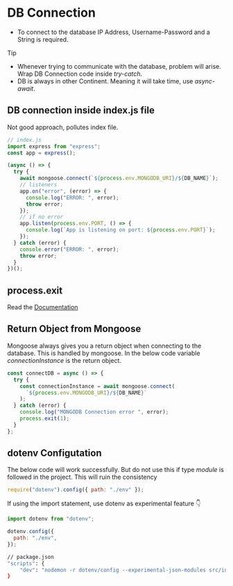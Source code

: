 # DB Connection

- To connect to the database IP Address, Username-Password and a String is required.

> [!TIP]
>
> - Whenever trying to communicate with the database, problem will arise. Wrap DB Connection code inside _try-catch_.
> - DB is always in other Continent. Meaning it will take time, use _async-await_.

## DB connection inside index.js file

Not good approach, pollutes index file.

```javascript
// index.js
import express from "express";
const app = express();

(async () => {
  try {
    await mongoose.connect(`${process.env.MONGODB_URI}/${DB_NAME}`);
    // listeners
    app.on("error", (error) => {
      console.log("ERROR: ", error);
      throw error;
    });
    // if no error
    app.listen(process.env.PORT, () => {
      console.log(`App is listening on port: ${process.env.PORT}`);
    });
  } catch (error) {
    console.error("ERROR: ", error);
    throw error;
  }
})();
```

## process.exit

Read the [Documentation](https://nodejs.org/api/process.html#event-exit)

## Return Object from Mongoose

Mongoose always gives you a return object when connecting to the database. This is handled by mongoose. In the below code variable _connectionInstance_ is the return object.

```javascript
const connectDB = async () => {
  try {
    const connectionInstance = await mongoose.connect(
      `${process.env.MONGODB_URI}/${DB_NAME}`
    );
  } catch (error) {
    console.log("MONGODB Connection error ", error);
    process.exit(1);
  }
};
```

## dotenv Configutation

The below code will work successfully. But do not use this if type _module_ is followed in the project. This will ruin the consistency

```javascript
require("dotenv").config({ path: "./env" });
```

If using the import statement, use dotenv as experimental feature 👇

```javascript
import dotenv from "dotenv";

dotenv.config({
  path: "./env",
});
```

```bash
// package.json
"scripts": {
    "dev": "nodemon -r dotenv/config --experimental-json-modules src/index.js"
}
```
